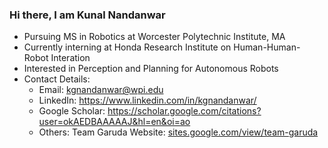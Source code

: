 ### Hi there, I am Kunal Nandanwar

- Pursuing MS in Robotics at Worcester Polytechnic Institute, MA
- Currently interning at Honda Research Institute on Human-Human-Robot Interation
- Interested in Perception and Planning for Autonomous Robots
- Contact Details:
  - Email: kgnandanwar@wpi.edu 
  - LinkedIn: https://www.linkedin.com/in/kgnandanwar/
  - Google Scholar: https://scholar.google.com/citations?user=okAEDBAAAAAJ&hl=en&oi=ao
  - Others: Team Garuda Website: [sites.google.com/view/team-garuda](https://sites.google.com/view/team-garuda)
<!-- - -->
<!--[![Anurag's GitHub stats](https://github-readme-stats.vercel.app/api?username=kgnandanwar&show_icons=true&&theme=radical)](https://github.com/anuraghazra/github-readme-stats) <-->

<!-- [![GitHub Streak](https://streak-stats.demolab.com/?user=kgnandanwar&theme=dark)](https://git.io/streak-stats) -->
<!-- ![Anurag's GitHub stats](https://github-readme-stats.vercel.app/api?username=anuraghazra&show_icons=true) -->
